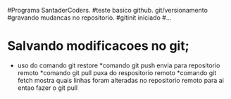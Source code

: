 #Programa SantaderCoders.
#teste basico github. git/versionamento
#gravando mudancas no repositorio.
#gitinit iniciado
#...
# Salvando modificacoes no git;
* uso do comando git restore
*comando git push envia para repositorio remoto
*comando git pull puxa do respositorio remoto
*comando git fetch mostra quais linhas foram alteradas no repositorio remoto para ai entao fazer o git pull
